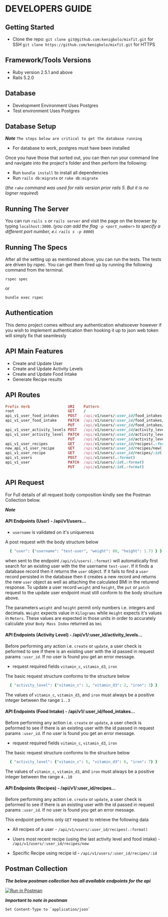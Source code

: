 # DEVELOPERS GUIDE

## Getting Started

+ Clone the repo:
`git clone git@github.com:kenigbolo/mixfit.git` for SSH
`git clone https://github.com/kenigbolo/mixfit.git` for HTTPS

## Framework/Tools Versions

* Ruby version 2.5.1 and above
* Rails 5.2.0

## Database
* Development Environment
    Uses Postgres
* Test environment
    Uses Postgres

## Database Setup
***Note*** `The steps below are critical to get the database running`

* For database to work, postgres must have been installed

Once you have those that sorted out, you can then run your command line and navigate into the project's folder and then perform the following:

* Run `bundle install` to install all dependencies
* Run `rails db:migrate` or `rake db:migrate`

(*the `rake` command was used for rails version prior rails 5. But it is no logner required*)

## Running The Server

You can run `rails s` or `rails server` and visit the page on the browser by typing `localhost:3000`. (*you can add the flag `-p <port_number>` to specify a different port number, e.i. `rails s -p 8000`*)

## Running The Specs
After all the setting up as mentioned above, you can run the tests. The tests are driven by rspec. You can get them fired up by running the following command from the terminal.

  `rspec spec`

or

  `bundle exec rspec`

## Authentication

This demo project comes without any authentication whatsoever however if you wish to implement authentication then hooking it up to json web token will simply fix that seamlessly

## API Main Features
* Create and Update User
* Create and Update Activity Levels
* Create and Update Food Intake
* Generate Recipe results

## API Routes

```ruby
Prefix Verb                 URI    Pattern                                               Controller#Action
root                        GET    /                                                     home#index
api_v1_user_food_intakes    POST   /api/v1/users/:user_id/food_intakes(.:format)         api/v1/food_intakes#create
api_v1_user_food_intake     PATCH  /api/v1/users/:user_id/food_intakes/:id(.:format)     api/v1/food_intakes#update
                            PUT    /api/v1/users/:user_id/food_intakes/:id(.:format)     api/v1/food_intakes#update
api_v1_user_activity_levels POST   /api/v1/users/:user_id/activity_levels(.:format)      api/v1/activity_levels#create
api_v1_user_activity_level  PATCH  /api/v1/users/:user_id/activity_levels/:id(.:format)  api/v1/activity_levels#update
                            PUT    /api/v1/users/:user_id/activity_levels/:id(.:format)  api/v1/activity_levels#update
api_v1_user_recipes         GET    /api/v1/users/:user_id/recipes(.:format)              api/v1/recipes#index
new_api_v1_user_recipe      GET    /api/v1/users/:user_id/recipes/new(.:format)          api/v1/recipes#new
api_v1_user_recipe          GET    /api/v1/users/:user_id/recipes/:id(.:format)          api/v1/recipes#show
api_v1_users                POST   /api/v1/users(.:format)                               api/v1/users#create
api_v1_user                 PATCH  /api/v1/users/:id(.:format)                           api/v1/users#update
                            PUT    /api/v1/users/:id(.:format)                           api/v1/users#update
```

## API Request 

For Full details of all request body composition kindly see the Postman Collection below.

***Note***

#### API Endpoints (User) - /api/v1/users...

* `username` is validated on it's uniqueness

A post request with the body structure below
```ruby
  { "user": {"username": "test-user", "weight": 80, "height": 1.73 } }
```
when sent to the endpoint `/api/v1/users(.:format)` will automatically first search for an existing user with the the username `test-user`. If it finds a database record then it returns the `user` object. If it fails to find a `user` record persisted in the database then it creates a new record and returns the new `user` object as well as attaching the calculated BMI in the returend response. To update a user record `weight` and `height`, the `put` or `patch` request to the update user endpoint must still conform to the body structure above.

The parameters `weight` and `height` permit only numbers i.e. integers and decimals. `Weight` expects value in `Kilograms` while `Height` expects it's values in `Meters`. These values are expected in those units in order to accurately calculate your `Body Mass Index` returned as `bmi`


#### API Endpoints (Activity Level) - /api/v1/:user_id/activity_levels...

Before performing any action i.e. `create` or `update`, a user check is peformed to see if there is an existing user with the id passed in request params `:user_id`. If no user is found you get an error message.

* request required fields `vitamin_c`, `vitamin_d3`, `iron`

The basic request structure conforms to the structure below
```ruby
  { "activity_level": {"vitamin_c": 1, "vitamin_d3": 2, "iron": 3} }
```

The values of `vitamin_c`, `vitamin_d3`, and `iron` must always be a positive integer between the range `1..3`

#### API Endpoints (Food Intake) - /api/v1/:user_id/food_intakes...

Before performing any action i.e. `create` or `update`, a user check is peformed to see if there is an existing user with the id passed in request params `:user_id`. If no user is found you get an error message.

* request required fields `vitamin_c`, `vitamin_d3`, `iron`

The basic request structure conforms to the structure below
```ruby
  { "activity_level": {"vitamin_c": 5, "vitamin_d3": 6, "iron": 7} }
```

The values of `vitamin_c`, `vitamin_d3`, and `iron` must always be a positive integer between the range `4..10`

#### API Endpoints (Recipes) - /api/v1/:user_id/recipes...

Before performing any action i.e. `create` or `update`, a user check is peformed to see if there is an existing user with the id passed in request params `:user_id`. If no user is found you get an error message.

This endpoint performs only `GET` request to retrieve the following data

* All recipes of a user - `/api/v1/users/:user_id/recipes(.:format)`

* Users most recent recipe (using the last activity level and food intake) - `/api/v1/users/:user_id/recipes/new`

* Specific Recipe using recipe id - `/api/v1/users/:user_id/recipes/:id`


## Postman Collection

***The below postman collection has all available endpoints for the api***

[![Run in Postman](https://run.pstmn.io/button.svg)](https://app.getpostman.com/run-collection/9e5a71a8f3ade06c7b8c)

***Important to note in postman***
```bash
Set Content-Type to `application/json`
```